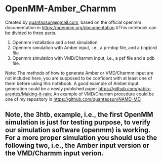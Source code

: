 # OpenMM-Amber_Charmm
Created by quantaosun@gmail.com, based on the official openmm documentation in https://openmm.org/documentation
#This notebook can be divided to three parts.
1. Openmm installation and a test simulation
2. Openmm simulation with Amber input, i.e., a prmtop file, and a (inp)crd file
3. Openmm simulation with VMD/Charmm input, i.e., a psf file and a pdb file.

Note: The methods of how to generate Amber or VMD/Charmm input are not included here, you are supposed to be confident with at least one of them before using this notebook.
A good example of Amber input generation could be a newly published paper https://github.com/pablo-arantes/Making-it-rain; 
An example of VMD/Charmm procedure could be one of my repository in https://github.com/quantaosun/NAMD-MD

## Note, the 3htb, example, i.e., the first OpenMM simulation is just for testing purpose, to verify our simulation software (openmm) is working. For a more proper simulation you should use the following two, i.e., the Amber input version or the VMD/Charmm input verion.

